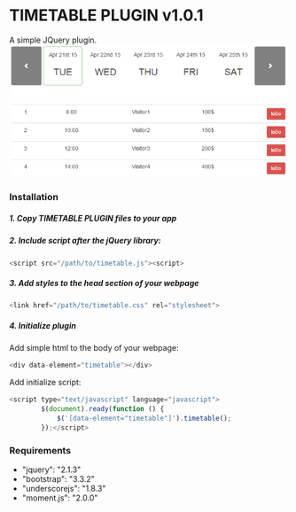 # TIMETABLE PLUGIN v1.0.1

A simple JQuery plugin.
<img src="timeTable.gif">
### Installation

##### 1. Copy TIMETABLE PLUGIN files to your app


##### 2. Include script after the jQuery library:
```javascript
<script src="/path/to/timetable.js"><script>
```

##### 3. Add styles to the head section of your webpage
```javascript
<link href="/path/to/timetable.css" rel="stylesheet">
```

##### 4. Initialize plugin

Add simple html to the body of your webpage:
```javascript
<div data-element="timetable"></div>
```

Add initialize script:
```javascript
<script type="text/javascript" language="javascript">
        $(document).ready(function () {
            $('[data-element="timetable"]').timetable();
        });</script>
```

### Requirements


 * "jquery": "2.1.3"
 * "bootstrap": "3.3.2"
 * "underscorejs": "1.8.3"
 * "moment.js": "2.0.0"